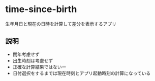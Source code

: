 # time-since-birth
生年月日と現在の日時を計算して差分を表示するアプリ

## 説明

- 閏年考慮せず
- 出生時刻は考慮せず
- 正確な計算結果ではないー
- 日付選択をするまでは現在時刻とアプリ起動時刻の計算になっている
